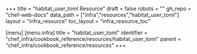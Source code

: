 +++
title = "habitat_user_toml Resource"
draft = false
robots = ""
gh_repo = "chef-web-docs"
data_path = ["infra","resources","habitat_user_toml"]
layout = "infra_resource"
toc_layout = "infra_resource_toc"

[menu]
  [menu.infra]
    title = "habitat_user_toml"
    identifier = "chef_infra/cookbook_reference/resources/habitat_user_toml"
    parent = "chef_infra/cookbook_reference/resources"
+++

<!-- The contents of this page are automatically generated from the habitat_user_toml.yaml file in the data directory. -->
<!-- To suggest a change, edit the https://github.com/chef/chef/blob/master/lib/chef/resource/habitat_user_toml.rb file
      and submit a pull request to the https://github.com/chef/chef repository. -->
